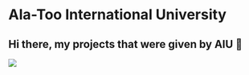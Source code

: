 # Ala-Too International University
## Hi there, my projects that were given by AIU 🏫

![](https://www.google.com/url?sa=i&url=https://en.wikipedia.org/wiki/Ala-Too_International_University&psig=AOvVaw0rVJEGwtKta1a6mCqT834s&ust=1700624641783000&source=images&cd=vfe&ved=0CBEQjRxqFwoTCMjPzdCW1IIDFQAAAAAdAAAAABAE)
